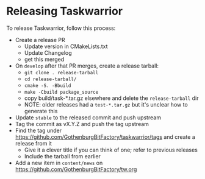 # Releasing Taskwarrior

To release Taskwarrior, follow this process:

- Create a release PR
    - Update version in CMakeLists.txt
    - Update Changelog
    - get this merged
- On `develop` after that PR merges, create a release tarball:
  - `git clone . release-tarball`
  - `cd release-tarball/`
  - `cmake -S. -Bbuild`
  - `make -Cbuild package_source`
  - copy build/task-*.tar.gz elsewhere and delete the `release-tarball` dir
  - NOTE: older releases had a `test-*.tar.gz` but it's unclear how to generate this
- Update `stable` to the released commit and push upstream
- Tag the commit as vX.Y.Z and push the tag upstream
- Find the tag under https://github.com/GothenburgBitFactory/taskwarrior/tags and create a release from it
  - Give it a clever title if you can think of one; refer to previous releases
  - Include the tarball from earlier
- Add a new item in `content/news` on https://github.com/GothenburgBitFactory/tw.org
